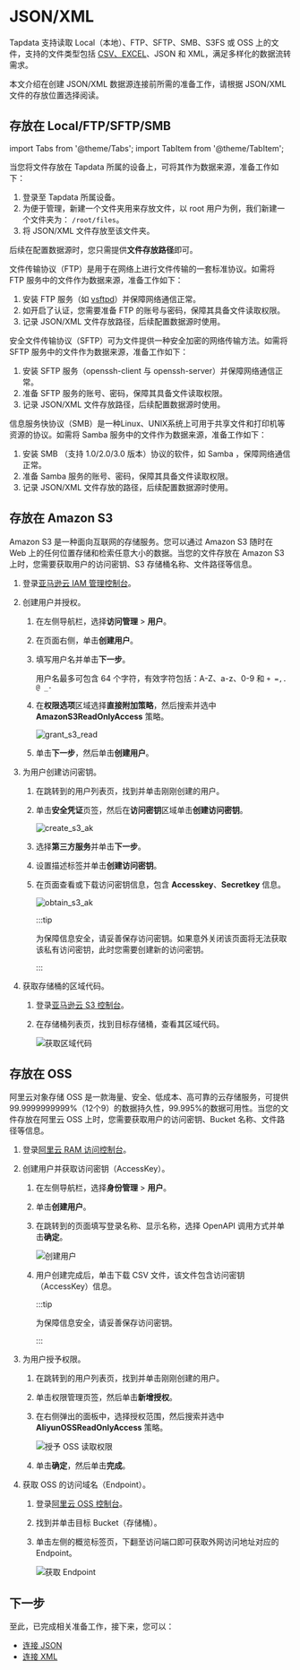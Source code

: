 # JSON/XML

Tapdata 支持读取 Local（本地）、FTP、SFTP、SMB、S3FS 或 OSS 上的文件，支持的文件类型包括 [CSV、EXCEL](../beta/csv-and-excel.md)、JSON 和 XML，满足多样化的数据流转需求。

本文介绍在创建 JSON/XML 数据源连接前所需的准备工作，请根据 JSON/XML 文件的存放位置选择阅读。

## 存放在 Local/FTP/SFTP/SMB

import Tabs from '@theme/Tabs';
import TabItem from '@theme/TabItem';

<Tabs className="unique-tabs">
   <TabItem value="local" label="Local(本地)">

   <p>当您将文件存放在 Tapdata 所属的设备上，可将其作为数据来源，准备工作如下：</p> 
  <ol>
   <li>登录至 Tapdata 所属设备。</li>
   <li>为便于管理，新建一个文件夹用来存放文件，以 root 用户为例，我们新建一个文件夹为： <code>/root/files</code>。</li>
   <li>将 JSON/XML 文件存放至该文件夹。</li>
  </ol> 
  <p>后续在配置数据源时，您只需提供<strong>文件存放路径</strong>即可。</p>

   </TabItem>
   <TabItem value="ftp" label="FTP">
    <p>文件传输协议（FTP）是用于在网络上进行文件传输的一套标准协议。如需将 FTP 服务中的文件作为数据来源，准备工作如下：</p> 
  <ol>
   <li>安装 FTP 服务（如 <a href="https://security.appspot.com/vsftpd.html">vsftpd</a>）并保障网络通信正常。</li>
   <li>如开启了认证，您需要准备 FTP 的账号与密码，保障其具备文件读取权限。</li>
   <li>记录 JSON/XML 文件存放路径，后续配置数据源时使用。</li>
  </ol>

   </TabItem>
   <TabItem value="sftp" label="SFTP">
   <p>安全文件传输协议（SFTP）可为文件提供一种安全加密的网络传输方法。如需将 SFTP 服务中的文件作为数据来源，准备工作如下：</p> 
  <ol>
   <li>安装 SFTP 服务（openssh-client 与 openssh-server）并保障网络通信正常。</li>
   <li>准备 SFTP 服务的账号、密码，保障其具备文件读取权限。</li>
   <li>记录 JSON/XML 文件存放路径，后续配置数据源时使用。</li>
  </ol>

   </TabItem>
   <TabItem value="smb" label="SMB">
   <p>信息服务快协议（SMB）是一种Linux、UNIX系统上可用于共享文件和打印机等资源的协议。如需将 Samba 服务中的文件作为数据来源，准备工作如下：</p> 
  <ol>
   <li>安装 SMB （支持 1.0/2.0/3.0 版本）协议的软件，如 Samba ，保障网络通信正常。</li>
   <li>准备 Samba 服务的账号、密码，保障其具备文件读取权限。</li>
   <li>记录 JSON/XML 文件存放的路径，后续配置数据源时使用。</li>
  </ol>

   </TabItem>
  </Tabs>




## 存放在 Amazon S3 

Amazon S3 是一种面向互联网的存储服务。您可以通过 Amazon S3 随时在 Web 上的任何位置存储和检索任意大小的数据。当您的文件存放在 Amazon S3 上时，您需要获取用户的访问密钥、S3 存储桶名称、文件路径等信息。

1. 登录[亚马逊云 IAM 管理控制台](https://console.aws.amazon.com/iamv2/home?#/home)。

2. 创建用户并授权。

   1. 在左侧导航栏，选择**访问管理** > **用户**。

   2. 在页面右侧，单击**创建用户**。

   3. 填写用户名并单击**下一步**。

      用户名最多可包含 64 个字符，有效字符包括：A-Z、a-z、0-9 和 `+ =,. @ _-`

   4. 在**权限选项**区域选择**直接附加策略**，然后搜索并选中 **AmazonS3ReadOnlyAccess** 策略。

      ![grant_s3_read](../../images/grant_s3_read.png)

   5. 单击**下一步**，然后单击**创建用户**。

3. 为用户创建访问密钥。

   1. 在跳转到的用户列表页，找到并单击刚刚创建的用户。

   2. 单击**安全凭证**页签，然后在**访问密钥**区域单击**创建访问密钥**。

      ![create_s3_ak](../../images/create_s3_ak.png)

   3. 选择**第三方服务**并单击**下一步**。

   4. 设置描述标签并单击**创建访问密钥**。

   5. 在页面查看或下载访问密钥信息，包含 **Accesskey**、**Secretkey** 信息。

      ![obtain_s3_ak](../../images/obtain_s3_ak.png)

      :::tip

      为保障信息安全，请妥善保存访问密钥。如果意外关闭该页面将无法获取该私有访问密钥，此时您需要创建新的访问密钥。

      :::

4. 获取存储桶的区域代码。

   1. 登录[亚马逊云 S3 控制台](https://console.aws.amazon.com/s3/buckets)。

   2. 在存储桶列表页，找到目标存储桶，查看其区域代码。
   
      ![获取区域代码](../../images/obtain_s3_region.png)



## 存放在 OSS

阿里云对象存储 OSS 是一款海量、安全、低成本、高可靠的云存储服务，可提供 99.9999999999%（12个9）的数据持久性，99.995%的数据可用性。当您的文件存放在阿里云 OSS 上时，您需要获取用户的访问密钥、Bucket 名称、文件路径等信息。

1. 登录[阿里云 RAM 访问控制台](https://ram.console.aliyun.com/overview)。

2. 创建用户并获取访问密钥（AccessKey）。

   1. 在左侧导航栏，选择**身份管理** > **用户**。

   2. 单击**创建用户**。

   3. 在跳转到的页面填写登录名称、显示名称，选择 OpenAPI 调用方式并单击**确定**。

      ![创建用户](../../images/create_aliyun_user.png)

   4. 用户创建完成后，单击下载 CSV 文件，该文件包含访问密钥（AccessKey）信息。

      :::tip

      为保障信息安全，请妥善保存访问密钥。

      :::

3. 为用户授予权限。

   1. 在跳转到的用户列表页，找到并单击刚刚创建的用户。

   2. 单击权限管理页签，然后单击**新增授权**。

   3. 在右侧弹出的面板中，选择授权范围，然后搜索并选中 **AliyunOSSReadOnlyAccess** 策略。

      ![授予 OSS 读取权限](../../images/grant_oss_read.png)

   4. 单击**确定**，然后单击**完成**。

4. 获取 OSS 的访问域名（Endpoint）。

   1. 登录[阿里云 OSS 控制台](https://oss.console.aliyun.com/bucket/)。

   2. 找到并单击目标 Bucket（存储桶）。

   3. 单击左侧的概览标签页，下翻至访问端口即可获取外网访问地址对应的 Endpoint。
   
      ![获取 Endpoint](../../images/obtain_oss_endpoint.png)



## 下一步

至此，已完成相关准备工作，接下来，您可以：

* [连接 JSON](../../user-guide/connect-database/alpha/connect-json.md) 
* [连接 XML](../../user-guide/connect-database/alpha/connect-xml.md)

